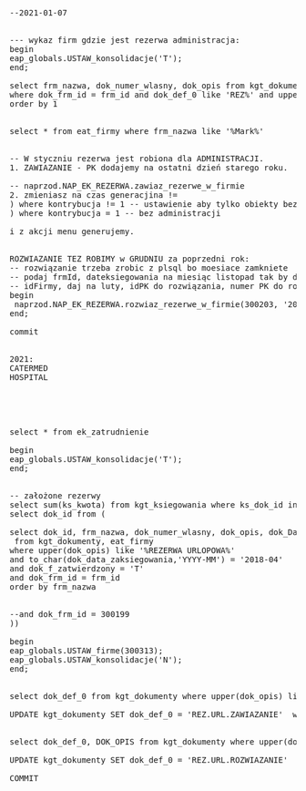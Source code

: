 <pre>

--2021-01-07


--- wykaz firm gdzie jest rezerwa administracja:
begin
eap_globals.USTAW_konsolidacje('T');
end;

select frm_nazwa, dok_numer_wlasny, dok_opis from kgt_dokumenty, eat_firmy 
where dok_frm_id = frm_id and dok_def_0 like 'REZ%' and upper(dok_opis) like '%ADMIN%' and to_char(dok_Data_zaksiegowania,'YYYY-MM') = '2020-12'
order by 1


select * from eat_firmy where frm_nazwa like '%Mark%'


-- W styczniu rezerwa jest robiona dla ADMINISTRACJI. 
1. ZAWIAZANIE - PK dodajemy na ostatni dzień starego roku. 

-- naprzod.NAP_EK_REZERWA.zawiaz_rezerwe_w_firmie
2. zmieniasz na czas generacjina != 
) where kontrybucja != 1 -- ustawienie aby tylko obiekty bez administracji
) where kontrybucja = 1 -- bez administracji 

i z akcji menu generujemy. 


ROZWIAZANIE TEZ ROBIMY w GRUDNIU za poprzedni rok: 
-- rozwiązanie trzeba zrobic z plsql bo moesiace zamkniete 
-- podaj frmId, dateksiegowania na miesiąc listopad tak by dokument zaksiegował sie w grudniu
-- idFirmy, daj na luty, idPK do rozwiązania, numer PK do rozwiązania
begin
 naprzod.NAP_EK_REZERWA.rozwiaz_rezerwe_w_firmie(300203, '2021-11-30', 9532340, 'PK/0108/12/20' ); 
end;

commit


2021:
CATERMED
HOSPITAL





select * from ek_zatrudnienie 

begin
eap_globals.USTAW_konsolidacje('T');
end;


-- założone rezerwy
select sum(ks_kwota) from kgt_ksiegowania where ks_dok_id in (
select dok_id from (

select dok_id, frm_nazwa, dok_numer_wlasny, dok_opis, dok_Data_zaksiegowania, dok_f_zatwierdzony 
 from kgt_dokumenty, eat_firmy
where upper(dok_opis) like '%REZERWA URLOPOWA%'
and to_char(dok_data_zaksiegowania,'YYYY-MM') = '2018-04'
and dok_f_zatwierdzony = 'T'
and dok_frm_id = frm_id
order by frm_nazwa


--and dok_frm_id = 300199
)) 

begin
eap_globals.USTAW_firme(300313);
eap_globals.USTAW_konsolidacje('N');
end;


select dok_def_0 from kgt_dokumenty where upper(dok_opis) like '%REZERWA URLOPOWA%'

UPDATE kgt_dokumenty SET dok_def_0 = 'REZ.URL.ZAWIAZANIE'  where upper(dok_opis) like '%REZERWA URLOPOWA%'


select dok_def_0, DOK_OPIS from kgt_dokumenty where upper(dok_opis) like '%ROZLICZENIE REZERWY%'

UPDATE kgt_dokumenty SET dok_def_0 = 'REZ.URL.ROZWIAZANIE'  where upper(dok_opis) like '%ROZLICZENIE REZERWY%'

COMMIT


</pre>
